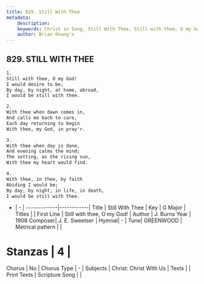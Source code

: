 ```yaml
---
title: 829. Still With Thee
metadata:
    description: 
    keywords: Christ in Song, Still With Thee, Still with thee, O my God!, 
    author: Brian Onang'o
---
```



## 829. STILL WITH THEE

```txt
1.
Still with thee, O my God!
I would desire to be;
By day, by night, at home, abroad,
I would be still with thee.

2.
With thee when dawn comes in,
And calls me back to care,
Each day returning to begin
With thee, my God, in pray'r.

3.
With thee when day is done,
And evening calms the mind;
The setting, as the rising sun,
With thee my heart would find.

4.
With thee, in thee, by faith
Abiding I would be;
By day, by night, in life, in death,
I would be still with thee.
```

- |   -  |
-------------|------------|
Title | Still With Thee |
Key | G Major |
Titles |  |
First Line | Still with thee, O my God! |
Author | J. Burns
Year | 1908
Composer| J. E. Sweetser |
Hymnal|  - |
Tune| GREENWOOD |
Metrical pattern | |
# Stanzas | 4 |
Chorus | No |
Chorus Type | - |
Subjects | Christ: Christ With Us |
Texts |  |
Print Texts | 
Scripture Song |  |
  
